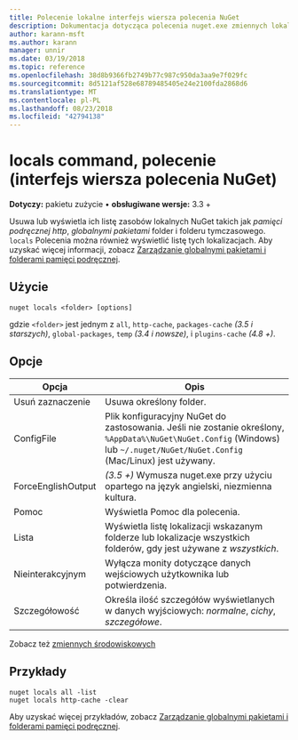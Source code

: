 ```yaml
---
title: Polecenie lokalne interfejs wiersza polecenia NuGet
description: Dokumentacja dotycząca polecenia nuget.exe zmiennych lokalnych
author: karann-msft
ms.author: karann
manager: unnir
ms.date: 03/19/2018
ms.topic: reference
ms.openlocfilehash: 38d8b9366fb2749b77c987c950da3aa9e7f029fc
ms.sourcegitcommit: 8d5121af528e68789485405e24e2100fda2868d6
ms.translationtype: MT
ms.contentlocale: pl-PL
ms.lasthandoff: 08/23/2018
ms.locfileid: "42794138"
---
```

# <a name="locals-command-nuget-cli"></a>locals command, polecenie (interfejs wiersza polecenia NuGet)

**Dotyczy:** pakietu zużycie &bullet; **obsługiwane wersje:** 3.3 +

Usuwa lub wyświetla ich listę zasobów lokalnych NuGet takich jak *pamięci podręcznej http*, *globalnymi pakietami* folder i folderu tymczasowego. `locals` Polecenia można również wyświetlić listę tych lokalizacjach. Aby uzyskać więcej informacji, zobacz [Zarządzanie globalnymi pakietami i folderami pamięci podręcznej](../consume-packages/managing-the-global-packages-and-cache-folders.md).

## <a name="usage"></a>Użycie

```cli
nuget locals <folder> [options]
```

gdzie `<folder>` jest jednym z `all`, `http-cache`, `packages-cache` *(3.5 i starszych)*, `global-packages`, `temp` *(3.4 i nowsze)*, i `plugins-cache` *(4.8 +)*.

## <a name="options"></a>Opcje

| Opcja | Opis |
| --- | --- |
| Usuń zaznaczenie | Usuwa określony folder. |
| ConfigFile | Plik konfiguracyjny NuGet do zastosowania. Jeśli nie zostanie określony, `%AppData%\NuGet\NuGet.Config` (Windows) lub `~/.nuget/NuGet/NuGet.Config` (Mac/Linux) jest używany.|
| ForceEnglishOutput | *(3.5 +)* Wymusza nuget.exe przy użyciu opartego na język angielski, niezmienna kultura. |
| Pomoc | Wyświetla Pomoc dla polecenia. |
| Lista | Wyświetla listę lokalizacji wskazanym folderze lub lokalizacje wszystkich folderów, gdy jest używane z *wszystkich*. |
| Nieinterakcyjnym | Wyłącza monity dotyczące danych wejściowych użytkownika lub potwierdzenia. |
| Szczegółowość | Określa ilość szczegółów wyświetlanych w danych wyjściowych: *normalne*, *cichy*, *szczegółowe*. |

Zobacz też [zmiennych środowiskowych](cli-ref-environment-variables.md)

## <a name="examples"></a>Przykłady

```cli
nuget locals all -list
nuget locals http-cache -clear
```

Aby uzyskać więcej przykładów, zobacz [Zarządzanie globalnymi pakietami i folderami pamięci podręcznej](../consume-packages/managing-the-global-packages-and-cache-folders.md).
